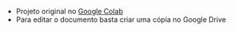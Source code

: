 - Projeto original no [Google Colab](https://colab.research.google.com/drive/1cErlbQJIvejdccr-0Rba2GrtmDL6G1Si?usp=sharing)
- Para editar o documento basta criar uma cópia no Google Drive

